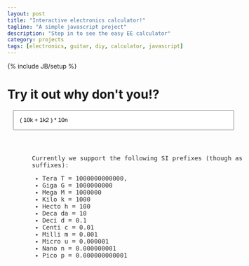 ```yaml
---
layout: post
title: "Interactive electronics calculator!"
tagline: "A simple javascript project"
description: "Step in to see the easy EE calculator"
category: projects
tags: [electronics, guitar, diy, calculator, javascript]
---
```

{% include JB/setup %}

# Try it out why don't you!?

<input id="input" 
	style="margin:1em; padding:1em; display: block; width:100%;" 
	value="( 10k + 1k2 ) * 10n" />

<div id="answer" 
	style="margin:1em; padding:1em; display: block; width:100%; font-family: monospace"/>

<div id="tips"
	style="color: #333; margin:1em; padding:1em; display: block; width:100%; font-family: monospace">
    Currently we support the following SI prefixes (though as suffixes):
    <ul>
      	<li>Tera T = 1000000000000,
  		<li>Giga G = 1000000000</li>
  		<li>Mega M = 1000000</li>
  		<li>Kilo k = 1000</li>
  		<li>Hecto h = 100</li>
  		<li>Deca da = 10</li>
  		<li>Deci d = 0.1</li>
  		<li>Centi c = 0.01</li>
  		<li>Milli m = 0.001</li>
  		<li>Micro u = 0.000001</li>
  		<li>Nano n = 0.000000001</li>
  		<li>Pico p = 0.000000000001</li</li>
    </ul>
</div>

<script src="https://code.jquery.com/jquery-3.0.0-alpha1.js"></script>
<script>
var iso = {
  "T":1000000000000,
  "G":1000000000,
  "M":1000000,
  "k":1000,
  "h":100,
  "da":10,
  "d":0.1,
  "c":0.01,
  "u":0.000001, //important to be before m
  "m":0.001,
  "n":0.000000001,
  "p":0.000000000001
};

function freqRC(r, c) {
  return 1 / (2 * Math.PI * r * c);
}

function freqLC(l, c) {
  return 1 / (2 * Math.PI * Math.sqrt(l * c));
}

function impedanceLC(l, c){
  return  Math.sqrt(l / c);
}

$(function(){
  $("#input").keyup(function(){
	  var input = $("#input").val();
	  var words = input.split(" ");
	  function change(word){
	    for (var prop in iso) {
	      if (iso.hasOwnProperty(prop)) {
	        var parts = word.split(prop);
	        if (parts.length > 1){
	          word = parts[0] * iso[prop];
	          if (parts[1] !== undefined){
	            word += (parts[1] * iso[prop])/10;
	          }
	          return word;
	        }
	      }
	    }
	    return word;
	  }
	  var algo = "";
	  words.map(function(i){
	    algo += (change(i));
	  });
	  $("#answer").html(""); 
	  $("#answer").append(algo);
	  $("#answer").append("<br/> = "); 
	  $("#answer").append(eval(algo));

  });
  $("#input").keyup();
});
</script>